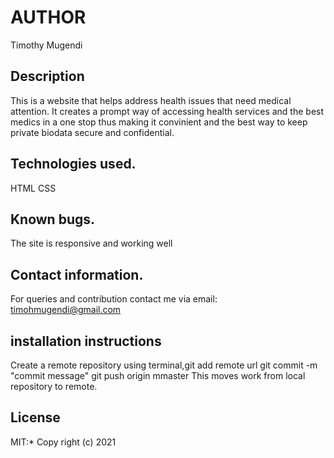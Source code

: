 # AUTHOR
Timothy Mugendi
## Description
This is a website that helps address health issues that need medical attention. It creates a prompt way of accessing health services and the best medics in a one stop thus making it convinient and the best way to keep private biodata secure and confidential.
## Technologies used.
HTML
CSS
## Known bugs.
The site is responsive and working well
## Contact information.
For queries and contribution contact me via email: timohmugendi@gmail.com
## installation instructions
Create a remote repository
using terminal,git add remote url
git commit -m "commit message"
git push origin mmaster
This moves work from local repository to remote.
## License
MIT:*
Copy right (c) 2021
